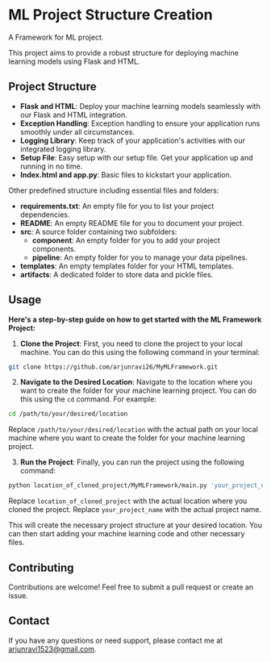 #  ML Project Structure Creation
A Framework for ML project.

This project aims to provide a robust structure for deploying machine learning models using Flask and HTML.

## Project Structure

- **Flask and HTML**: Deploy your machine learning models seamlessly with our Flask and HTML integration.
- **Exception Handling**: Exception handling to ensure your application runs smoothly under all circumstances.
- **Logging Library**: Keep track of your application's activities with our integrated logging library.
- **Setup File**: Easy setup with our setup file. Get your application up and running in no time.
- **Index.html and app.py**: Basic files to kickstart your application.

Other predefined structure including essential files and folders:

- **requirements.txt**: An empty file for you to list your project dependencies.
- **README**: An empty README file for you to document your project.
- **src**: A source folder containing two subfolders:
  - **component**: An empty folder for you to add your project components.
  - **pipeline**: An empty folder for you to manage your data pipelines.
- **templates**: An empty templates folder for your HTML templates.
- **artifacts**: A dedicated folder to store data and pickle files.

## **Usage**
**Here's a step-by-step guide on how to get started with the ML Framework Project:**

1. **Clone the Project**: First, you need to clone the project to your local machine. You can do this using the following command in your terminal:
```bash
git clone https://github.com/arjunravi26/MyMLFramework.git
```

2. **Navigate to the Desired Location**: Navigate to the location where you want to create the folder for your machine learning project. You can do this using the `cd` command. For example:
```bash
cd /path/to/your/desired/location
```
Replace `/path/to/your/desired/location` with the actual path on your local machine where you want to create the folder for your machine learning project.

3. **Run the Project**: Finally, you can run the project using the following command:
```bash
python location_of_cloned_project/MyMLFramework/main.py 'your_project_name'
```
Replace `location_of_cloned_project` with the actual location where you cloned the project.
Replace `your_project_name` with the actual project name.


This will create the necessary project structure at your desired location. You can then start adding your machine learning code and other necessary files.

## Contributing
Contributions are welcome! Feel free to submit a pull request or create an issue.

## Contact
If you have any questions or need support, please contact me at arjunravi1523@gmail.com.
